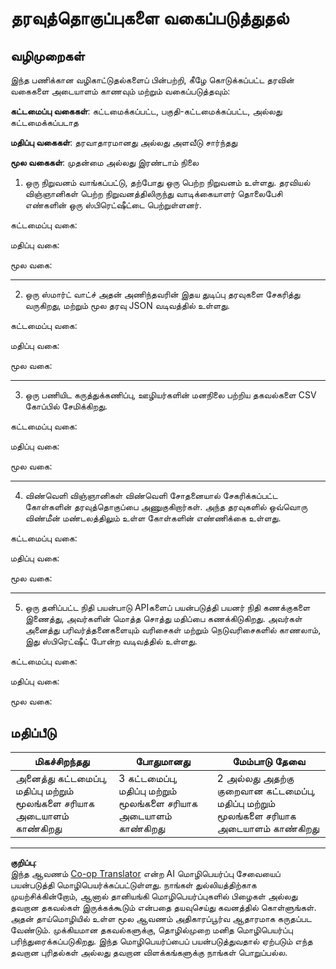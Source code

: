 <!--
CO_OP_TRANSLATOR_METADATA:
{
  "original_hash": "2e5cacb967c1e9dfd07809bfc441a0b4",
  "translation_date": "2025-10-11T15:35:35+00:00",
  "source_file": "1-Introduction/03-defining-data/assignment.md",
  "language_code": "ta"
}
-->
# தரவுத்தொகுப்புகளை வகைப்படுத்துதல்

## வழிமுறைகள்

இந்த பணிக்கான வழிகாட்டுதல்களைப் பின்பற்றி, கீழே கொடுக்கப்பட்ட தரவின் வகைகளை அடையாளம் காணவும் மற்றும் வகைப்படுத்தவும்:

**கட்டமைப்பு வகைகள்**: கட்டமைக்கப்பட்ட, பகுதி-கட்டமைக்கப்பட்ட, அல்லது கட்டமைக்கப்படாத

**மதிப்பு வகைகள்**: தரவாதாரமானது அல்லது அளவீடு சார்ந்தது

**மூல வகைகள்**: முதன்மை அல்லது இரண்டாம் நிலை

1. ஒரு நிறுவனம் வாங்கப்பட்டு, தற்போது ஒரு பெற்ற நிறுவனம் உள்ளது. தரவியல் விஞ்ஞானிகள் பெற்ற நிறுவனத்திலிருந்து வாடிக்கையாளர் தொலைபேசி எண்களின் ஒரு ஸ்பிரெட்ஷீட்டை பெற்றுள்ளனர்.

கட்டமைப்பு வகை:

மதிப்பு வகை:

மூல வகை:

---

2. ஒரு ஸ்மார்ட் வாட்ச் அதன் அணிந்தவரின் இதய துடிப்பு தரவுகளை சேகரித்து வருகிறது, மற்றும் மூல தரவு JSON வடிவத்தில் உள்ளது.

கட்டமைப்பு வகை:

மதிப்பு வகை:

மூல வகை:

---

3. ஒரு பணியிட கருத்துக்கணிப்பு, ஊழியர்களின் மனநிலை பற்றிய தகவல்களை CSV கோப்பில் சேமிக்கிறது.

கட்டமைப்பு வகை:

மதிப்பு வகை:

மூல வகை:

---

4. விண்வெளி விஞ்ஞானிகள் விண்வெளி சோதனையால் சேகரிக்கப்பட்ட கோள்களின் தரவுத்தொகுப்பை அணுகுகிறார்கள். அந்த தரவுகளில் ஒவ்வொரு விண்மீன் மண்டலத்திலும் உள்ள கோள்களின் எண்ணிக்கை உள்ளது.

கட்டமைப்பு வகை:

மதிப்பு வகை:

மூல வகை:

---

5. ஒரு தனிப்பட்ட நிதி பயன்பாடு APIகளைப் பயன்படுத்தி பயனர் நிதி கணக்குகளை இணைத்து, அவர்களின் மொத்த சொத்து மதிப்பை கணக்கிடுகிறது. அவர்கள் அனைத்து பரிவர்த்தனைகளையும் வரிசைகள் மற்றும் நெடுவரிசைகளில் காணலாம், இது ஸ்பிரெட்ஷீட் போன்ற வடிவத்தில் உள்ளது.

கட்டமைப்பு வகை:

மதிப்பு வகை:

மூல வகை:

## மதிப்பீடு

மிகச்சிறந்தது | போதுமானது | மேம்பாடு தேவை
--- | --- | -- |
அனைத்து கட்டமைப்பு, மதிப்பு மற்றும் மூலங்களை சரியாக அடையாளம் காண்கிறது | 3 கட்டமைப்பு, மதிப்பு மற்றும் மூலங்களை சரியாக அடையாளம் காண்கிறது | 2 அல்லது அதற்கு குறைவான கட்டமைப்பு, மதிப்பு மற்றும் மூலங்களை சரியாக அடையாளம் காண்கிறது |

---

**குறிப்பு**:  
இந்த ஆவணம் [Co-op Translator](https://github.com/Azure/co-op-translator) என்ற AI மொழிபெயர்ப்பு சேவையைப் பயன்படுத்தி மொழிபெயர்க்கப்பட்டுள்ளது. நாங்கள் துல்லியத்திற்காக முயற்சிக்கின்றோம், ஆனால் தானியங்கி மொழிபெயர்ப்புகளில் பிழைகள் அல்லது தவறான தகவல்கள் இருக்கக்கூடும் என்பதை தயவுசெய்து கவனத்தில் கொள்ளுங்கள். அதன் தாய்மொழியில் உள்ள மூல ஆவணம் அதிகாரப்பூர்வ ஆதாரமாக கருதப்பட வேண்டும். முக்கியமான தகவல்களுக்கு, தொழில்முறை மனித மொழிபெயர்ப்பு பரிந்துரைக்கப்படுகிறது. இந்த மொழிபெயர்ப்பைப் பயன்படுத்துவதால் ஏற்படும் எந்த தவறான புரிதல்கள் அல்லது தவறான விளக்கங்களுக்கு நாங்கள் பொறுப்பல்ல.